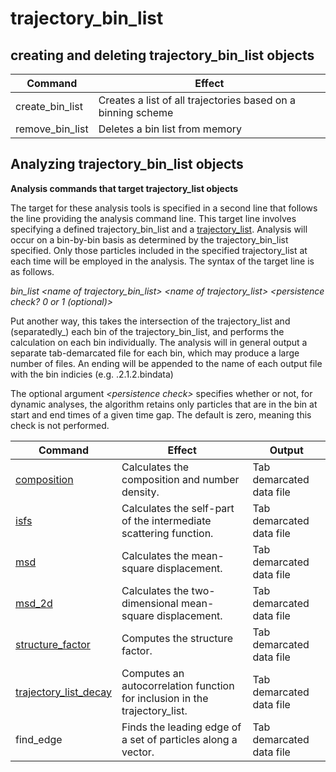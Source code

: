 <h1>trajectory_bin_list</h1>

<h2>creating and deleting trajectory_bin_list objects</h2>

| Command | Effect |
|----------|----------|
| create\_bin\_list | Creates a list of all trajectories based on a binning scheme |
| remove\_bin\_list | Deletes a bin list from memory |

<h2>Analyzing trajectory_bin_list objects</h2>

**Analysis commands that target trajectory\_list objects**

The target for these analysis tools is specified in a second line that follows the line providing the analysis command line. This target line involves specifying a defined trajectory\_bin\_list and a [trajectory\_list](trajectory_list.md). Analysis will occur on a bin-by-bin basis as determined by the trajectory\_bin\_list specified. Only those particles included in the specified trajectory\_list at each time will be employed in the analysis. The syntax of the target line is as follows.

_bin\_list \<name of trajectory\_bin\_list\> \<name of trajectory_list\> <persistence check? 0 or 1 (optional)>_

Put another way, this takes the intersection of the trajectory_list and (separatedly_) each bin of the trajectory_bin_list, and performs the calculation on each bin individually. The analysis will in general output a separate tab-demarcated file for each bin, which may produce a large number of files. An ending will be appended to the name of each output file with the bin indicies (e.g. <output file>.2.1.2.bindata)

The optional argument _\<persistence check\>_ specifies whether or not, for dynamic analyses, the algorithm retains only particles that are in the bin at start and end times of a given time gap. The default is zero, meaning this check is not performed.

| Command | Effect | Output |
|----------|----------|----------|
| [composition](composition.md) | Calculates the composition and number density. | Tab demarcated data file |
| [isfs](isfs.md) | Calculates the self-part of the intermediate scattering function. | Tab demarcated data file |
| [msd](msd.md) | Calculates the mean-square displacement. | Tab demarcated data file |
| [msd\_2d](msd_2d.md) | Calculates the two-dimensional mean-square displacement. | Tab demarcated data file |
| [structure\_factor](structure_factor.md) | Computes the structure factor. | Tab demarcated data file |
| [trajectory\_list\_decay](trajectory_list_decay.md) | Computes an autocorrelation function for inclusion in the trajectory\_list. | Tab demarcated data file |
| find_edge | Finds the leading edge of a set of particles along a vector. | Tab demarcated data file |
